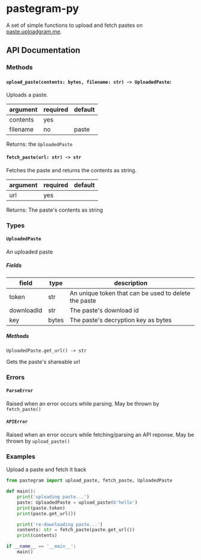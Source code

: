 # pastegram-py

A set of simple functions to upload and fetch pastes on [paste.uploadgram.me](https://paste.uploadgram.me/).

## API Documentation

### Methods

#### `upload_paste(contents: bytes, filename: str) -> UploadedPaste`:

Uploads a paste.

| argument | required | default |
| -------- | -------- | ------- |
| contents | yes      |         |
| filename | no       | paste   |

Returns: the `UploadedPaste`

#### `fetch_paste(url: str) -> str`

Fetches the paste and returns the contents as string.

| argument | required | default |
| -------- | -------- | ------- |
| url      | yes      |         |

Returns: The paste's contents as string

### Types

#### `UploadedPaste`

An uploaded paste

##### Fields

| field      | type  | description                                          |
| ---------- | ----- | ---------------------------------------------------- |
| token      | str   | An unique token that can be used to delete the paste |
| downloadId | str   | The paste's download id                              |
| key        | bytes | The paste's decryption key as bytes                  |

##### Methods

`UploadedPaste.get_url() -> str`

Gets the paste's shareable url

### Errors

#### `ParseError`

Raised when an error occurs while parsing. May be thrown by `fetch_paste()`

#### `APIError`

Raised when an error occurs while fetching/parsing an API reponse. May be thrown by `upload_paste()`

### Examples

Upload a paste and fetch it back

```py
from pastegram import upload_paste, fetch_paste, UploadedPaste

def main():
    print('uploading paste...')
    paste: UploadedPaste = upload_paste(b'hello')
    print(paste.token)
    print(paste.get_url())

    print('re-downloading paste...')
    contents: str = fetch_paste(paste.get_url())
    print(contents)

if __name__ == '__main__':
    main()
```
